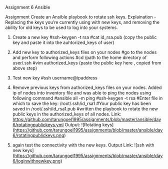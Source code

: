 Assignment 6 Ansible

Assignment
Create an Ansible playbook to rotate ssh keys. Explaination - Replacing the keys you’re currently using with new keys, and removing the ability for old keys to be used to log into your systems.

1. Create a new key 
	#ssh-keygen -t rsa
	#cat id_rsa.pub (copy the public key and paste it into the auhtorized_keys of user)

2. Add new key to authorized_keys files on your nodes
#go to the nodes and perform following actions
#cd /path to the home directory of user/.ssh
#vim authorized_keys (paste the public key here , copied from above step)

3. Test new key
#ssh username@ipaddress  

4. Remove previous keys from authorized_keys files on your nodes.
Added ip of nodes into inventory file and was able to ping the nodes using following command
#ansible all -m ping
#ssh-keygen -t rsa 
#Enter file in which to save the key: /root/.ssh/id_rsa1
#Your public key has been saved in /root/.ssh/id_rsa1.pub
#written the playbook to rotate the new public keys in the authorized_keys of all nodes.
Link: https://github.com/tarungoel1995/assignments/blob/master/ansible/day6/rotatingpublickeys.yml
Output: ![Rotating keys] (https://github.com/tarungoel1995/assignments/blob/master/ansible/day6/rotatingpublickeys.png)

5. again test the connectivity with the new keys. 
Output Link: ![ssh with new keys] (https://github.com/tarungoel1995/assignments/blob/master/ansible/day6/loginwithnewkey.png)
	
